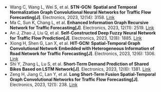 * Wang C, Wang L, Wei S, et al. <b>STN-GCN: Spatial and Temporal Normalization Graph Convolutional Neural Networks for Traffic Flow Forecasting[J]</b>. Electronics, 2023, 12(14): 3158. [Link](https://www.mdpi.com/2079-9292/12/14/3158)
* Ma C, Sun K, Chang L, et al. <b>Enhanced Information Graph Recursive Network for Traffic Forecasting[J]</b>. Electronics, 2023, 12(11): 2519. [Link](https://www.mdpi.com/2079-9292/12/11/2519)
* An J, Zhao J, Liu Q, et al. <b>Self-Constructed Deep Fuzzy Neural Network for Traffic Flow Prediction[J]</b>. Electronics, 2023, 12(8): 1885. [Link](https://www.mdpi.com/2079-9292/12/8/1885)
* Xiong H, Shen G, Lan X, et al. <b>HIT-GCN: Spatial-Temporal Graph Convolutional Network Embedded with Heterogeneous Information of Road Network for Traffic Forecasting[J]</b>. Electronics, 2023, 12(6): 1306. [Link](https://www.mdpi.com/2079-9292/12/6/1306)
* Shi Y, Zhang L, Lu S, et al. <b>Short-Term Demand Prediction of Shared Bikes Based on LSTM Network[J]</b>. Electronics, 2023, 12(6): 1381. [Link](https://www.mdpi.com/2079-9292/12/6/1381)
* Zeng H, Jiang C, Lan Y, et al. <b>Long Short-Term Fusion Spatial-Temporal Graph Convolutional Networks for Traffic Flow Forecasting[J]</b>. Electronics, 2023, 12(1): 238. [Link](https://www.mdpi.com/2046856)
